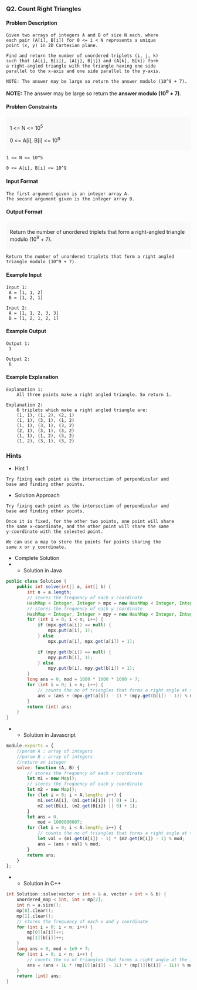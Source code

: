 ### Q2. Count Right Triangles
#### Problem Description
```text
Given two arrays of integers A and B of size N each, where 
each pair (A[i], B[i]) for 0 <= i < N represents a unique 
point (x, y) in 2D Cartesian plane.

Find and return the number of unordered triplets (i, j, k) 
such that (A[i], B[i]), (A[j], B[j]) and (A[k], B[k]) form 
a right-angled triangle with the triangle having one side 
parallel to the x-axis and one side parallel to the y-axis.

NOTE: The answer may be large so return the answer modulo (10^9 + 7).
```
<p>
    <strong>NOTE:</strong> 
    The answer may be large so return the 
    <strong>answer modulo (10<sup>9</sup> + 7)</strong>.
</p>

#### Problem Constraints
<div style="background-color: #f9f9f9; padding: 5px 10px;">
    <p>1 &lt;= N &lt;= 10<sup>5</sup></p>
    <p>0 &lt;= A[i], B[i] &lt;= 10<sup>9</sup></p>
</div>

```text
1 <= N <= 10^5

0 <= A[i], B[i] <= 10^9
```
#### Input Format
```text
The first argument given is an integer array A.
The second argument given is the integer array B.
```
#### Output Format
<div style="background-color: #f9f9f9; padding: 5px 10px; ">
    <p>Return the number of unordered triplets that form a 
    right-angled triangle modulo (10<sup>9</sup> + 7).</p>
</div>

```text
Return the number of unordered triplets that form a right angled 
triangle modulo (10^9 + 7).
```
#### Example Input
```text
Input 1:
 A = [1, 1, 2]
 B = [1, 2, 1]

Input 2:
 A = [1, 1, 2, 3, 3]
 B = [1, 2, 1, 2, 1]
```
#### Example Output
```text
Output 1:
 1

Output 2:
 6
```
#### Example Explanation
```text
Explanation 1:
    All three points make a right angled triangle. So return 1.

Explanation 2:
    6 triplets which make a right angled triangle are:    
    (1, 1), (1, 2), (2, 1)
    (1, 1), (3, 1), (1, 2)
    (1, 1), (3, 1), (3, 2)
    (2, 1), (3, 1), (3, 2)
    (1, 1), (1, 2), (3, 2)
    (1, 2), (3, 1), (3, 2)
```
### Hints
* Hint 1
```text
Try fixing each point as the intersection of perpendicular and 
base and finding other points.
```
* Solution Approach
```text
Try fixing each point as the intersection of perpendicular and 
base and finding other points.

Once it is fixed, for the other two points, one point will share 
the same x-coordinate, and the other point will share the same 
y-coordinate with the selected point.

We can use a map to store the points for points sharing the 
same x or y coordinate.
```
* Complete Solution
* * Solution in Java
```java
public class Solution {
    public int solve(int[] a, int[] b) {
        int n = a.length;
        // stores the frequency of each x coordinate
        HashMap < Integer, Integer > mpx = new HashMap < Integer, Integer > ();
        // stores the frequency of each y coordinate
        HashMap < Integer, Integer > mpy = new HashMap < Integer, Integer > ();
        for (int i = 0; i < n; i++) {
            if (mpx.get(a[i]) == null) {
                mpx.put(a[i], 1);
            } else
                mpx.put(a[i], mpx.get(a[i]) + 1);

            if (mpy.get(b[i]) == null) {
                mpy.put(b[i], 1);
            } else
                mpy.put(b[i], mpy.get(b[i]) + 1);
        }
        long ans = 0, mod = 1000 * 1000 * 1000 + 7;
        for (int i = 0; i < n; i++) {
            // counts the no of triangles that forms a right angle at the i-th point
            ans = (ans + (mpx.get(a[i]) - 1) * (mpy.get(b[i]) - 1)) % mod;
        }
        return (int) ans;
    }
}
```
* * Solution in Javascript
```javascript
module.exports = {
    //param A : array of integers
    //param B : array of integers
    //return an integer
    solve: function (A, B) {
        // stores the frequency of each x coordinate
        let m1 = new Map();
        // stores the frequency of each y coordinate
        let m2 = new Map();
        for (let i = 0; i < A.length; i++) {
            m1.set(A[i], (m1.get(A[i]) || 0) + 1);
            m2.set(B[i], (m2.get(B[i]) || 0) + 1);
        }
        let ans = 0,
            mod = 1000000007;
        for (let i = 0; i < A.length; i++) {
            // counts the no of triangles that forms a right angle at the i-th point
            let val = (m1.get(A[i]) - 1) * (m2.get(B[i]) - 1) % mod;
            ans = (ans + val) % mod;
        }
        return ans;
    }
};
```
* * Solution in C++
```cpp
int Solution::solve(vector < int > & a, vector < int > & b) {
    unordered_map < int, int > mp[2];
    int n = a.size();
    mp[0].clear();
    mp[1].clear();
    // stores the frequency of each x and y coordinate
    for (int i = 0; i < n; i++) {
        mp[0][a[i]]++;
        mp[1][b[i]]++;
    }
    long ans = 0, mod = 1e9 + 7;
    for (int i = 0; i < n; i++) {
        // counts the no of triangles that forms a right angle at the i-th point
        ans = (ans + 1L * (mp[0][a[i]] - 1L) * (mp[1][b[i]] - 1L)) % mod;
    }
    return (int) ans;
}
```

